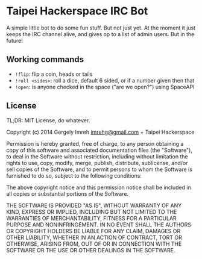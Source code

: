# Taipei Hackerspace IRC Bot

A simple little bot to do some fun stuff. But not just yet.
At the moment it just keeps the IRC channel alive, and gives
op to a list of admin users. But in the future!

## Working commands

* `!flip`: flip a coin, heads or tails
* `!roll <sides>`: roll a dice, default 6 sided, or if a number given then that
* `!open`: is anyone checked in the space ("are we open?") using SpaceAPI

## License

TL;DR: MIT License, do whatever.

Copyright (c) 2014 Gergely Imreh <imrehg@gmail.com> + Taipei Hackerspace

Permission is hereby granted, free of charge, to any person obtaining a copy
of this software and associated documentation files (the "Software"), to deal
in the Software without restriction, including without limitation the rights
to use, copy, modify, merge, publish, distribute, sublicense, and/or sell
copies of the Software, and to permit persons to whom the Software is
furnished to do so, subject to the following conditions:

The above copyright notice and this permission notice shall be included in
all copies or substantial portions of the Software.

THE SOFTWARE IS PROVIDED "AS IS", WITHOUT WARRANTY OF ANY KIND, EXPRESS OR
IMPLIED, INCLUDING BUT NOT LIMITED TO THE WARRANTIES OF MERCHANTABILITY,
FITNESS FOR A PARTICULAR PURPOSE AND NONINFRINGEMENT. IN NO EVENT SHALL THE
AUTHORS OR COPYRIGHT HOLDERS BE LIABLE FOR ANY CLAIM, DAMAGES OR OTHER
LIABILITY, WHETHER IN AN ACTION OF CONTRACT, TORT OR OTHERWISE, ARISING FROM,
OUT OF OR IN CONNECTION WITH THE SOFTWARE OR THE USE OR OTHER DEALINGS IN
THE SOFTWARE.
